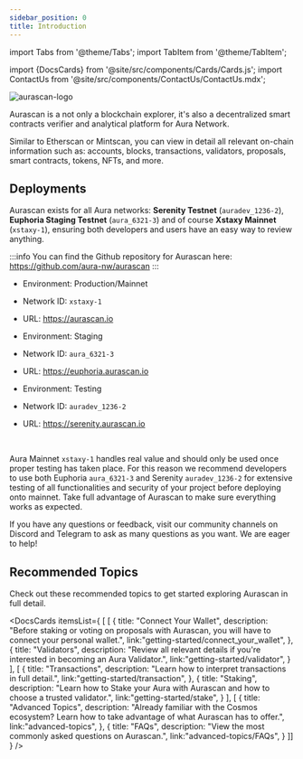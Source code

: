 ```yaml
---
sidebar_position: 0
title: Introduction
---
```


import Tabs from '@theme/Tabs';
import TabItem from '@theme/TabItem';

import {DocsCards} from '@site/src/components/Cards/Cards.js';
import ContactUs from '@site/src/components/ContactUs/ContactUs.mdx';

<div id="img-wrapper">
    <img src="/img/aurascan/logo.png" alt="aurascan-logo"/>
</div>


Aurascan is a not only a blockchain explorer, it's also a decentralized smart contracts verifier and analytical platform for Aura Network.

Similar to Etherscan or Mintscan, you can view in detail all relevant on-chain information such as: accounts, blocks, transactions, validators, proposals, smart contracts, tokens, NFTs, and more.

## Deployments
Aurascan exists for all Aura networks: **Serenity Testnet** (`auradev_1236-2`), **Euphoria Staging Testnet** (`aura_6321-3`) and of course **Xstaxy Mainnet** (`xstaxy-1`), ensuring both developers and users have an easy way to review anything.

:::info
You can find the Github repository for Aurascan here: https://github.com/aura-nw/aurascan
:::

<Tabs>
  <TabItem value="mainnet" label="Mainnet">

* Environment: Production/Mainnet
* Network ID: `xstaxy-1`
* URL: https://aurascan.io


  </TabItem>
  <TabItem value="euphoria" label="Euphoria">

* Environment: Staging
* Network ID: `aura_6321-3`
* URL: https://euphoria.aurascan.io


  </TabItem>
  <TabItem value="serenity" label="Serenity">

* Environment: Testing
* Network ID: `auradev_1236-2`
* URL: https://serenity.aurascan.io


  </TabItem>
</Tabs>
<br/>

Aura Mainnet `xstaxy-1` handles real value and should only be used once proper testing has taken place. For this reason we recommend developers to use both Euphoria `aura_6321-3` and Serenity `auradev_1236-2` for extensive testing of all functionalities and security of your project before deploying onto mainnet. Take full advantage of Aurascan to make sure everything works as expected.

If you have any questions or feedback, visit our community channels on Discord and Telegram to ask as many questions as you want. We are eager to help!


## Recommended Topics
Check out these recommended topics to get started exploring Aurascan in full detail.

<DocsCards itemsList={
[  [
    {
      title: "Connect Your Wallet", 
      description: "Before staking or voting on proposals with Aurascan, you will have to connect your personal wallet.", 
      link:"getting-started/connect_your_wallet", 
    },
    {
      title: "Validators", 
      description: "Review all relevant details if you're interested in becoming an Aura Validator.", 
      link:"getting-started/validator", 
    }
  ],
  [
    {
      title: "Transactions", 
      description: "Learn how to interpret transactions in full detail.", 
      link:"getting-started/transaction", 
    },
    {
      title: "Staking", 
      description: "Learn how to Stake your Aura with Aurascan and how to choose a trusted validator.", 
      link:"getting-started/stake", 
    }
  ],
  [
    {
      title: "Advanced Topics", 
      description: "Already familiar with the Cosmos ecosystem? Learn how to take advantage of what Aurascan has to offer.", 
      link:"advanced-topics", 
    },
    {
      title: "FAQs", 
      description: "View the most commonly asked questions on Aurascan.", 
      link:"advanced-topics/FAQs", 
    }
  ]]
} />


<ContactUs/>